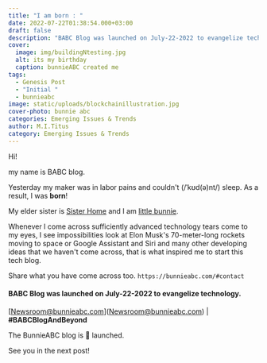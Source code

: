 ```yaml
---
title: "I am born : "
date: 2022-07-22T01:38:54.000+03:00
draft: false
description: "BABC Blog was launched on July-22-2022 to evangelize technology. "
cover:
  image: img/buildingNtesting.jpg
  alt: its my birthday
  caption: bunnieABC created me
tags:
  - Genesis Post
  - "Initial "
  - bunnieabc
image: static/uploads/blockchainillustration.jpg
cover-photo: bunnie abc
categories: Emerging Issues & Trends
author: M.I.Titus
category: Emerging Issues & Trends
---
```

Hi!

my name is BABC blog.

Yesterday my maker was in labor pains and couldn't
(/ˈkʊd(ə)nt/) sleep. As a result, I was **born**!

My elder sister is [Sister Home](https://bunnieabc.com) and I am [little bunnie](https://blog.bunnieabc.com).

Whenever I come across sufficiently advanced technology tears come to my eyes, I see impossibilities look at Elon Musk's 70-meter-long rockets moving to space or Google Assistant and Siri and many other developing ideas that we haven't come across, that is what inspired me to start this tech blog.

Share what you have come across too.  `https://bunnieabc.com/#contact`

#### BABC Blog was launched on July-22-2022 to evangelize technology.

[[Newsroom@bunnieabc.com](Newsroom@bunnieabc.com)](Newsroom@bunnieabc.com) | **#BABCBlogAndBeyond**

The BunnieABC blog is 🚀 launched.

See you in the next post!
